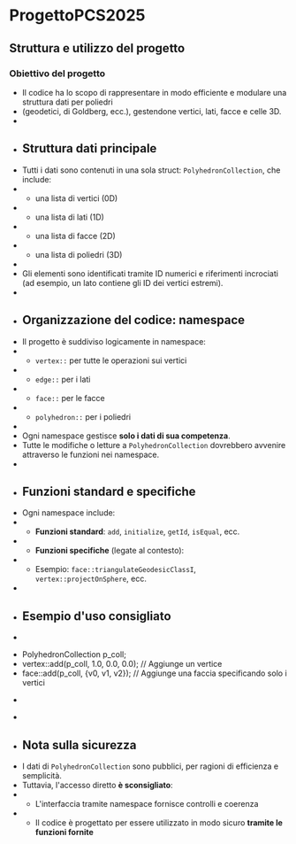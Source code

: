 # ProgettoPCS2025
## Struttura e utilizzo del progetto
### Obiettivo del progetto
 * Il codice ha lo scopo di rappresentare in modo efficiente e modulare una struttura dati per poliedri
 * (geodetici, di Goldberg, ecc.), gestendone vertici, lati, facce e celle 3D.
 *
 * ## Struttura dati principale
 * Tutti i dati sono contenuti in una sola struct: `PolyhedronCollection`, che include:
 * - una lista di vertici (0D)
 * - una lista di lati (1D)
 * - una lista di facce (2D)
 * - una lista di poliedri (3D)
 *
 * Gli elementi sono identificati tramite ID numerici e riferimenti incrociati (ad esempio, un lato contiene gli ID dei vertici estremi).
 *
 * ## Organizzazione del codice: namespace
 * Il progetto è suddiviso logicamente in namespace:
 * - `vertex::` per tutte le operazioni sui vertici
 * - `edge::` per i lati
 * - `face::` per le facce
 * - `polyhedron::` per i poliedri
 *
 * Ogni namespace gestisce **solo i dati di sua competenza**.
 * Tutte le modifiche o letture a `PolyhedronCollection` dovrebbero avvenire attraverso le funzioni nei namespace.
 *
 * ## Funzioni standard e specifiche
 * Ogni namespace include:
 * - **Funzioni standard**: `add`, `initialize`, `getId`, `isEqual`, ecc.
 * - **Funzioni specifiche** (legate al contesto):
 *   - Esempio: `face::triangulateGeodesicClassI`, `vertex::projectOnSphere`, ecc.
 *
 * ## Esempio d'uso consigliato
 * ```cpp
 * PolyhedronCollection p_coll;
 * vertex::add(p_coll, 1.0, 0.0, 0.0);          // Aggiunge un vertice
 * face::add(p_coll, {v0, v1, v2});             // Aggiunge una faccia specificando solo i vertici
 * ```
 *
 * ## Nota sulla sicurezza
 * I dati di `PolyhedronCollection` sono pubblici, per ragioni di efficienza e semplicità.
 * Tuttavia, l'accesso diretto **è sconsigliato**:
 * - L'interfaccia tramite namespace fornisce controlli e coerenza
 * - Il codice è progettato per essere utilizzato in modo sicuro **tramite le funzioni fornite**

